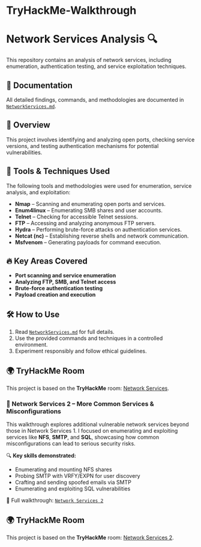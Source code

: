 # TryHackMe-Walkthrough

# Network Services Analysis 🔍

This repository contains an analysis of network services, including enumeration, authentication testing, and service exploitation techniques.

## 📖 Documentation
All detailed findings, commands, and methodologies are documented in [`NetworkServices.md`](./NetworkServices.md).

## 🔹 Overview
This project involves identifying and analyzing open ports, checking service versions, and testing authentication mechanisms for potential vulnerabilities.

## 🚀 Tools & Techniques Used
The following tools and methodologies were used for enumeration, service analysis, and exploitation:

- **Nmap** – Scanning and enumerating open ports and services.
- **Enum4linux** – Enumerating SMB shares and user accounts.
- **Telnet** – Checking for accessible Telnet sessions.
- **FTP** – Accessing and analyzing anonymous FTP servers.
- **Hydra** – Performing brute-force attacks on authentication services.
- **Netcat (nc)** – Establishing reverse shells and network communication.
- **Msfvenom** – Generating payloads for command execution.

## 🔥 Key Areas Covered
- **Port scanning and service enumeration**
- **Analyzing FTP, SMB, and Telnet access**
- **Brute-force authentication testing**
- **Payload creation and execution**

## 🛠 How to Use
1. Read [`NetworkServices.md`](./NetworkServices.md) for full details.
2. Use the provided commands and techniques in a controlled environment.
3. Experiment responsibly and follow ethical guidelines.

## 🌍 TryHackMe Room
This project is based on the **TryHackMe** room: [Network Services](https://tryhackme.com/room/networkservices).  


### 📘 Network Services 2 – More Common Services & Misconfigurations

This walkthrough explores additional vulnerable network services beyond those in Network Services 1. I focused on enumerating and exploiting services like **NFS**, **SMTP**, and **SQL**, showcasing how common misconfigurations can lead to serious security risks.

🔍 **Key skills demonstrated:**
- Enumerating and mounting NFS shares  
- Probing SMTP with VRFY/EXPN for user discovery  
- Crafting and sending spoofed emails via SMTP  
- Enumerating and exploiting SQL vulnerabilities  

📂 Full walkthrough: [`Network Services 2`](./NetworkServices2.md)
## 🌍 TryHackMe Room
This project is based on the **TryHackMe** room: [Network Services 2](https://tryhackme.com/room/networkservices2).  
